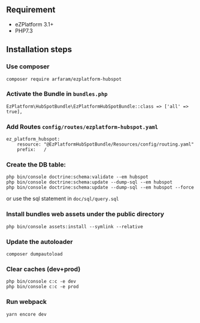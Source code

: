 ## Requirement

- eZPlatform 3.1+
- PHP7.3

## Installation steps

### Use composer

```
composer require arfaram/ezplatform-hubspot
```

### Activate the Bundle in `bundles.php`

```
EzPlatform\HubSpotBundle\EzPlatformHubSpotBundle::class => ['all' => true],
```

### Add Routes `config/routes/ezplatform-hubspot.yaml`

```
ez_platform_hubspot:
    resource: "@EzPlatformHubSpotBundle/Resources/config/routing.yaml"
    prefix:   /
```

### Create the DB table:

```
php bin/console doctrine:schema:validate --em hubspot
php bin/console doctrine:schema:update --dump-sql --em hubspot
php bin/console doctrine:schema:update --dump-sql --em hubspot --force
```

or use the sql statement in `doc/sql/query.sql`

### Install bundles web assets under the public directory

```
php bin/console assets:install --symlink --relative
```

### Update the autoloader

```
composer dumpautoload 
```

### Clear caches (dev+prod)

```
php bin/console c:c -e dev
php bin/console c:c -e prod
```

### Run webpack

```
yarn encore dev
```